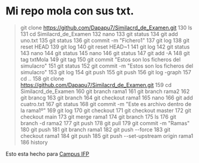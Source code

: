 # Mi repo mola con sus txt.
> git clone https://github.com/Dapapu7/Similacrd_de_Examen.git
  130  ls
  131  cd Similacrd_de_Examen
  132  nano
  133  git status
  134  git add uno.txt
  135  git status
  136  git commit -m "Fichero1"
  137  git log
  138  git reset HEAD
  139  git log
  140  git reset HEAD~1
  141  git log
  142  git status
  143  nano
  144  git status
  145  nano
  146  git status
  147  git add -A
  148  git tag txtMola
  149  git tag
  150  git commit "Estos son los ficheros del simulacro"
  151  git status
  152  git commit -m "Estos son los ficheros del simulacro"
  153  git log
  154  git push
  155  git push
  156  git log -graph
  157  cd ..
  158  git clone https://github.com/Dapapu7/Similacrd_de_Examen.git
  159  cd Similacrd_de_Examen
  160  git branch rama1
  161  git branch rama2
  162  git brancg
  163  git branch
  164  git checkout rama1
  165  nano
  166  git add cuatro.txt
  167  git status
  168  git commit -m "Este es archivo dentro de la rama1º"
  169  git log
  170  git checkout
  171  git checkout master
  172  git checkout main
  173  git merge rama1
  174  git branch
  175  ls
  176  git branch -d rama2
  177  git push
  178  git pull
  179  git commit -m "Ramas"
  180  git push
  181  git branch rama1
  182  git push --force
  183  git checkout rama1
  184  git push
  185   git push --set-upstream origin rama1
  186  history

Esto esta hecho para [Campus IFP](https://campus.ifp.es/)
